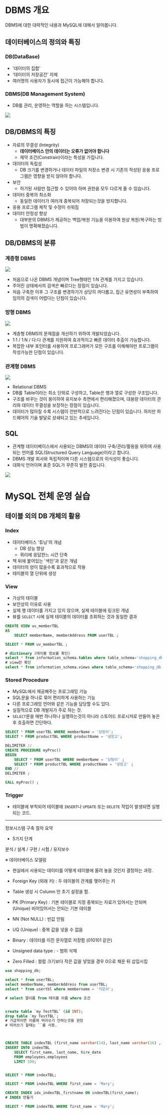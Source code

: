 # DBMS 개요

DBMS에 대한 대략적인 내용과 MySQL에 대해서 알아봅니다.

## 데이터베이스의 정의와 특징

### DB(DataBase)

- '데이터의 집합'
- '데이터의 저장공간' 자체
- 여러명의 사용자가 동시에 접근이 가능해야 합니다.


### DBMS(DB Management System)

- DB를 관리, 운영하는 역할을 하는 시스템입니다.

![](https://velog.velcdn.com/images/bluewind8791/post/38c99200-1109-4b41-8c96-e59c0cb964d8/image.png)

## DB/DBMS의 특징

- 자료의 무결성 (Integrity)
  - **데이터베이스 안의 데이터는 오류가 없어야 합니다**
  - 제약 조건(Constrain)이라는 특성을 가집니다.
- 데이터의 독립성
  - DB 크기를 변경하거나 데이터 파일의 저장소 변경 시 기존의 작성된 응용 프로그램은 영향을 받지 않아야 합니다.
- 보안
  - 허가된 사람만 접근할 수 있어야 하며 권한을 모두 다르게 줄 수 있습니다.
- 데이터 중복의 최소화
  - 동일한 데이터가 여러개 중복되어 저장되는것을 방지합니다.
- 응용 프로그램 제작 및 수정이 쉬워짐
- 데이터 안정성 향상
  - 대부분의 DBMS가 제공하는 백업/복원 기능을 이용하여 원상 복원/복구하는 방법이 명확해졌습니다.



## DB/DBMS의 분류

### 계층형 DBMS
![](https://velog.velcdn.com/images/bluewind8791/post/b9d15a93-f221-43f6-a881-34562b01f1e4/image.png)
- 처음으로 나온 DBMS 개념이며 Tree형태인 1:N 관계를 가지고 있습니다.
- 주어진 상태에서의 검색은 빠르다는 장점이 있습니다.
- 처음 구축한 이후 그 구조를 변경하기가 상당히 까다롭고, 접근 유연성이 부족하여 임의의 검색이 어렵다는 단점이 있습니다.


### 망형 DBMS
![](https://velog.velcdn.com/images/bluewind8791/post/498c4039-c7b8-4063-91d0-574f8965905c/image.png)
- 계층형 DBMS의 문제점을 개선하기 위하여 개발되었습니다.
- 1:1 / 1:N / 다:다 관계를 지원하여 효과적이고 빠른 데이터 추출이 가능합니다.
- 복잡한 내부 포인터를 사용하여 프로그래머가 모든 구조를 이해해야만 프로그램이 작성가능한 단점이 있습니다.


### **관계형 DBMS**
![](https://velog.velcdn.com/images/bluewind8791/post/6675d358-5167-4f0a-88e0-6b3860608b55/image.png)

- Relational DBMS
- DB를 Table이라는 최소 단위로 구성하고, Table은 행과 열로 구성한 구조입니다.
- 구조를 바꾸는 것이 용이하여 유지보수 측면에서 편리해졌으며, 대용량 데이터의 관리와 데이터 무결성을 보장하는 장점이 있습니다.
- 데이터가 많아질 수록 시스템이 전반적으로 느려진다는 단점이 있습니다. 하지만 하드웨어의 기술 발달로 상쇄되고 있는 추세입니다.


## SQL

- 관계형 데이터베이스에서 사용되는 DBMS의 데이터 구축/관리/활용을 위하여 사용되는 언어를 SQL(Structured Query Language)이라고 합니다.
- DBMS 개발 회사와 독립적이며 다른 시스템으로의 이식성이 좋습니다.
- 대화식 언어이며 표준 SQL가 꾸준히 발전 중입니다.

![](https://velog.velcdn.com/images/bluewind8791/post/55b541e6-2345-443f-81cb-58cc0e2dd63a/image.png)


# MySQL 전체 운영 실습

## 테이블 외의 DB 개체의 활용

### Index
- 데이터베이스 '튜닝'의 개념
  - DB 성능 향상
  - 쿼리에 응답한느 시간 단축
- 책 뒤에 붙어있는 '색인'과 같은 개념
- 데이터의 양이 많을수록 효과적으로 작용
- 테이블의 열 단위에 생성

### View
- 가상의 테이블
- 보안상의 이유로 사용
- 실제 행 데이터를 가지고 있지 않으며, 실제 테이블에 링크된 개념
- 뷰를 `SELECT` 시에 실제 테이블의 데이터를 조회하는 것과 동일한 결과

```sql
CREATE VIEW uv_memberTBL 
AS
	SELECT memberName, memberAddress FROM userTBL ;

SELECT * FROM uv_memberTBL ;

# dictionary (테이블 정보를 확인)
select * from information_schema.tables where table_schema='shopping_db';
# view만 확인
select * from information_schema.views where table_schema='shopping_db';
```


### Stored Procedure
- MySQL에서 제공해주는 프로그래밍 기능
- SQL문을 하나로 묶어 편리하게 사용하는 기능
- 다른 프로그래밍 언어와 같은 기능을 담당할 수도 있다.
- 실질적으로 DB 개발자가 주로 하는 것.
- `SELECT`문을 매번 하나하나 실행하는것이 아니라 스토어드 프로시저로 만들어 놓은 후 호출하면 간단하다.

```sql
SELECT * FROM userTBL WHERE memberName = '당탕이';
SELECT * FROM productTBL WHERE productName = '냉장고';

DELIMITER //
CREATE PROCEDURE myProc()
BEGIN
	SELECT * FROM userTBL WHERE memberName = '당탕이' ;
	SELECT * FROM productTBL WHERE productName = '냉장고' ;
END // 
DELIMITER ;

CALL myProc() ;
```


### Trigger
- 테이블에 부착되어 테이블에 `INSERT`나 `UPDATE` 또는 `DELETE` 작업이 발생되면 실행되는 코드.



---


정보시스템 구축 절차 요약
- 5가지 단계

분석 / 설계 / 구현 / 시험 / 유지보수


※ 데이터베이스 모델링
- 현실에서 사용되는 데이터를 어떻게 
  테이블에 올려 놓을 것인지 결정하는 과정.



- Foreign Key (외래 키) : 두 테이블의 관계를 맺어주는 키

- Table 생성 시 Column 만 초기 설정을 함. 

- PK (Primary Key) : 기본 테이블로 지정
  중복되는 자료가 있어서는 안되며(Unique)
  비어있어서는 안되는 기본 테이블

- NN (Not NULL)  : 빈값 안됨
- UQ (Unique) : 중복 값을 넣을 수 없음
- Binary : 데이터를 이진 문자열로 저장함 (010101 같은)
- Unsigned data type : - 범위 삭제
- Zero Filled : 컬럼 크기보다 작은 값을 넣었을 경우 0으로 채운 뒤 삽입시킴


```sql
use shopping_db;

select * from userTBL;
select memberName, memberAddress from userTBL;
select * from usertbl where membername = '지운이';

# select 열이름 from 테이블 이름 where 조건


create table `my TestTBL` (id INT);
drop table `my TestTBL`;
# 가급적이면 이름에 띄어쓰기 안하는것을 권장
# 띄어쓰기 할때는 ``를 사용.



CREATE TABLE indexTBL (first_name varchar(14), last_name varchar(16) , hire_date date);
INSERT INTO indexTBL 
	SELECT first_name, last_name, hire_date 
	FROM employees.employees
	LIMIT 500;


SELECT * FROM indexTBL;

SELECT * FROM indexTBL WHERE first_name = 'Mary';

CREATE INDEX idx_indexTBL_firstname ON indexTBL(first_name);
# INDEX 만들기

SELECT * FROM indexTBL WHERE first_name = 'Mary';
```
